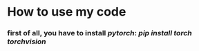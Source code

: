 # How to use my code
### first of all, you have to install *pytorch*: *pip install torch torchvision*
